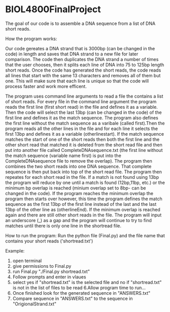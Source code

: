 # BIOL4800FinalProject
The goal of our code is to assemble a DNA sequence from a list of DNA short reads.

How the program works:

Our code gereates a DNA strand that is 3000bp (can be changed in the code) in length and saves that DNA strand to a new file for later comparison. The code then duplicates the DNA strand a number of times that the user chooses, then it splits each line of DNA into 75 to 125bp length short reads. Once the code has generated the short reads, the code reads all lines that start with the same 13 characters and removes all of them but one. This will make sure that each line is unique so that the code will process faster and work more efficent.

The program uses command line arguments to read a file the contains a list of short reads. For every file in the command line argument the program reads the first line (first short read) in the file and defines it as a variable. Then the code will select the last 13bp (can be changed in the code) of the first line and defines it as the match sequence. The program also defines the first line without the match sequence as a varibale (called first).Then the program reads all the other lines in the file and for each line it selects the first 13bp and defines it as a variable (otherlinestart). If the match sequence matches the start of one of the short reads then both the first line and the other short read that matched it is deleted from the short read file and then put into another file called CompleteDNAsequence.txt (the first line without the match sequence (variable name first) is put into the CompleteDNAsequence file to remove the overlap). The program then combines the two short reads into one DNA sequence. That complete sequence is then put back into top of the short read file. The program then repeates for each short read in the file. 
If a match is not found using 13bp the program will reduce by one until a match is found (12bp,11bp, etc.) or the minimum bp overlap is reached (minium overlap set to 8bp- can be changed in the code). If the program reaches the minimum overlap the program then starts over however, this time the program defines the match sequence as the first 13bp of the first line instead of the last and the last 13bp of the other line as (otherlineEnd). If the minimum overlap is reached again and there are still other short reads in the file. The program will input an underscore (_) as a gap and the program will continue to try to find matches until there is only one line in the shortread file.


How to run the program:
Run the python file (Final.py) and the file name that contains your short reads ('shortread.txt')



Example:

1. open terminal
2. give permissions to Final.py
3. run Final.py "./Final.py shortread.txt"
4. Follow prompts and enter in vlaues
5. select yes if "shortread.txt" is the selected file and no if "shortread.txt" is not in the list of files to be read
6.Allow program time to run...
7. Once finished look for the generated sequence in "ANSWERS.txt"
9. Compare sequence in "ANSWERS.txt" to the sequence in "OrigionalStrand.txt"
